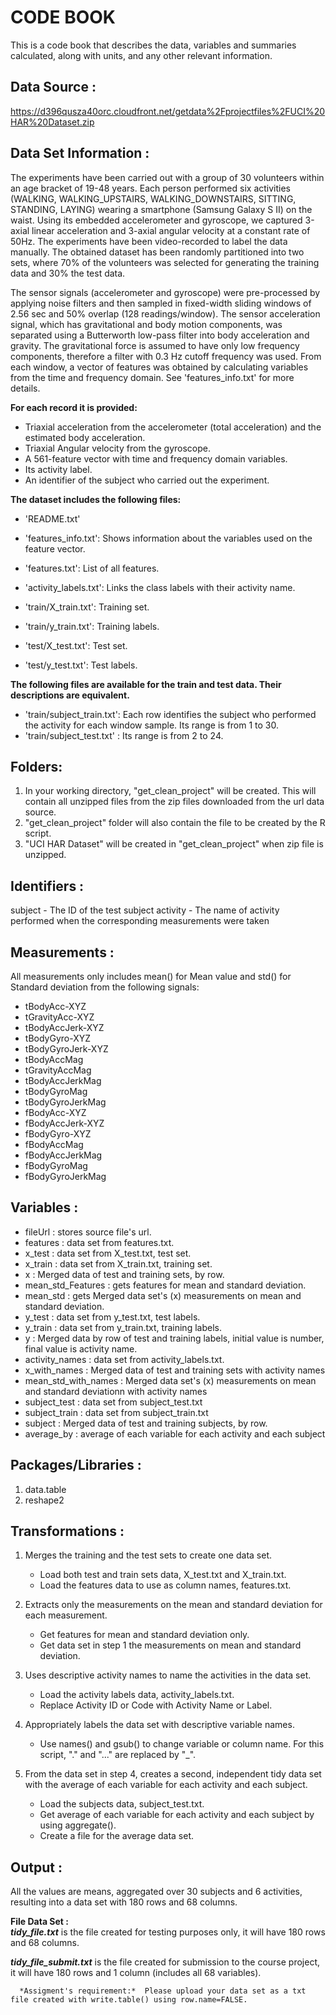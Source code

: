 # CODE BOOK

This is a code book that describes the data, variables and summaries calculated, along with units, 
and any other relevant information.


## Data Source :
https://d396qusza40orc.cloudfront.net/getdata%2Fprojectfiles%2FUCI%20HAR%20Dataset.zip


## Data Set Information : 

The experiments have been carried out with a group of 30 volunteers within an age bracket of 19-48 years. 
Each person performed six activities (WALKING, WALKING_UPSTAIRS, WALKING_DOWNSTAIRS, SITTING, STANDING, 
LAYING) wearing a smartphone (Samsung Galaxy S II) on the waist. Using its embedded accelerometer and 
gyroscope, we captured 3-axial linear acceleration and 3-axial angular velocity at a constant rate of 50Hz. 
The experiments have been video-recorded to label the data manually. The obtained dataset has been randomly 
partitioned into two sets, where 70% of the volunteers was selected for generating the training data and 
30% the test data. 

The sensor signals (accelerometer and gyroscope) were pre-processed by applying noise filters and then 
sampled in fixed-width sliding windows of 2.56 sec and 50% overlap (128 readings/window). The sensor 
acceleration signal, which has gravitational and body motion components, was separated using a Butterworth 
low-pass filter into body acceleration and gravity. The gravitational force is assumed to have only low 
frequency components, therefore a filter with 0.3 Hz cutoff frequency was used. From each window, a vector 
of features was obtained by calculating variables from the time and frequency domain. See 'features_info.txt' 
for more details. 

**For each record it is provided:**

- Triaxial acceleration from the accelerometer (total acceleration) and the estimated body acceleration.
- Triaxial Angular velocity from the gyroscope. 
- A 561-feature vector with time and frequency domain variables. 
- Its activity label. 
- An identifier of the subject who carried out the experiment.

**The dataset includes the following files:**

- 'README.txt'

- 'features_info.txt': Shows information about the variables used on the feature vector.

- 'features.txt': List of all features.

- 'activity_labels.txt': Links the class labels with their activity name.

- 'train/X_train.txt': Training set.

- 'train/y_train.txt': Training labels.

- 'test/X_test.txt': Test set.

- 'test/y_test.txt': Test labels.

**The following files are available for the train and test data. Their descriptions are equivalent.**

- 'train/subject_train.txt': Each row identifies the subject who performed the activity for each window sample. 
  Its range is from 1 to 30. 
- 'train/subject_test.txt' : Its range is from 2 to 24.


## Folders:

   1. In your working directory, "get_clean_project" will be created.  This will contain all unzipped files
      from the zip files downloaded from the url data source.
   2. "get_clean_project" folder will also contain the file to be created by the R script.
   3. "UCI HAR Dataset" will be created in "get_clean_project" when zip file is unzipped.


## Identifiers :

subject - The ID of the test subject
activity - The name of activity performed when the corresponding measurements were taken

## Measurements :

All measurements only includes mean() for Mean value and std() for Standard deviation from the following signals:
- tBodyAcc-XYZ
- tGravityAcc-XYZ
- tBodyAccJerk-XYZ
- tBodyGyro-XYZ
- tBodyGyroJerk-XYZ
- tBodyAccMag
- tGravityAccMag
- tBodyAccJerkMag
- tBodyGyroMag
- tBodyGyroJerkMag
- fBodyAcc-XYZ
- fBodyAccJerk-XYZ
- fBodyGyro-XYZ
- fBodyAccMag
- fBodyAccJerkMag
- fBodyGyroMag
- fBodyGyroJerkMag

## Variables :

- fileUrl : stores source file's url.
- features : data set from features.txt.
- x_test : data set from X_test.txt, test set.
- x_train : data set from X_train.txt, training set.
- x : Merged data of test and training sets, by row.
- mean_std_Features : gets features for mean and standard deviation.
- mean_std : gets Merged data set's (x) measurements on mean and standard deviation.
- y_test : data set from y_test.txt, test labels.
- y_train : data set from y_train.txt, training labels.
- y : Merged data by row of test and training labels, initial value is number, final value is activity name.
- activity_names : data set from activity_labels.txt.
- x_with_names : Merged data of test and training sets with activity names
- mean_std_with_names : Merged data set's (x) measurements on mean and standard deviationn with activity names
- subject_test : data set from subject_test.txt
- subject_train : data set from subject_train.txt
- subject : Merged data of test and training subjects, by row.
- average_by : average of each variable for each activity and each subject


## Packages/Libraries :

1. data.table
2. reshape2


## Transformations :

1. Merges the training and the test sets to create one data set.
      - Load both test and train sets data, X_test.txt and X_train.txt.
      - Load the features data to use as column names, features.txt.

2. Extracts only the measurements on the mean and standard deviation for each measurement.
      - Get features for mean and standard deviation only.
      - Get data set in step 1 the measurements on mean and standard deviation.

3. Uses descriptive activity names to name the activities in the data set.
      - Load the activity labels data, activity_labels.txt.
      - Replace Activity ID or Code with Activity Name or Label.

4. Appropriately labels the data set with descriptive variable names.
      - Use names() and gsub() to change variable or column name.  For this script, "." and "..."
        are replaced by "_".

5. From the data set in step 4, creates a second, independent tidy data set with the average of each variable 
   for each activity and each subject.
      - Load the subjects data, subject_test.txt.
      - Get average of each variable for each activity and each subject by using aggregate().
      - Create a file for the average data set.


## Output :

All the values are means, aggregated over 30 subjects and 6 activities, resulting into a data set with 180 rows 
and 68 columns.

**File Data Set :**  
***tidy_file.txt*** is the file created for testing purposes only, it will have 180 rows and 68 columns.

***tidy_file_submit.txt*** is the file created for submission to the course project, 
      it will have 180 rows and 1 column (includes all 68 variables).
      
      *Assigment's requirement:*  Please upload your data set as a txt file created with write.table() using row.name=FALSE.
